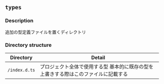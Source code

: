 ## `types`

### Description
追加の型定義ファイルを置くディレクトリ

### Directory structure
| Directory | Detail |
| -- | -- |
| `/index.d.ts` | プロジェクト全体で使用する型  基本的に既存の型を上書きする際はこのファイルに記載する |


